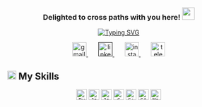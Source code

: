 <h3 align="center">
    Delighted to cross paths with you here! <img src="https://media.giphy.com/media/v1.Y2lkPTc5MGI3NjExNGExNzhmMGNkOWZlZWZjN2ZlNWM2NjUxMmI4NGM0ZTdmMDJhZDgxOCZlcD12MV9pbnRlcm5hbF9naWZzX2dpZklkJmN0PXM/NFGhfDRVAml9khfvzP/giphy.gif" width="28">
</h3>

<p align='center'> 
  <a href="https://git.io/typing-svg"><img src="https://readme-typing-svg.demolab.com?    font=Fira+Code&pause=1000&color=96CEB4&center=true&vCenter=true&width=435&lines=Computer+Engineering+student+at+IUST;Passionate+about+AI+and+its+marvels;Avid+learner+and+explorer" alt="Typing SVG" /></a>
</p>

<!-- Social media section -->
<p align="center">
  <a href="mailto:elnazrezaee80@gmail.com" title="Gmail">
    <img width="32" height="32" src="https://img.icons8.com/glyph-neue/64/96ceb4/gmail.png" alt="gmail"/>
  </a>
  &#8287;&#8287;&#8287;&#8287;&#8287;
  
  <a href="" title="LinkedIn">
    <img width="32" height="32" src="https://img.icons8.com/ios-filled/50/96ceb4/linkedin.png" alt="linkedin"/>
  </a>
  &#8287;&#8287;&#8287;&#8287;&#8287;
  
  <a href="https://www.instagram.com/lelnazrezaeel/" title="Instagram">
    <img width="32" height="32" src="https://img.icons8.com/ios-filled/50/96ceb4/instagram-new--v1.png" alt="instagram"/>
  </a>
  &#8287;&#8287;&#8287;&#8287;&#8287;
  
  <a href="https://t.me/lelnazrezaeel">
    <img width="32" height="32" src="https://img.icons8.com/ios-filled/50/96ceb4/telegram.png" alt="telegram"/>
  </a>
</p>


## <img width="20" height="20" src="https://img.icons8.com/pastel-glyph/64/96ceb4/code--v1.png" alt="code--v1"/> My Skills
<p align="center">
    <code><img title="Python" width='24px' src ='https://raw.githubusercontent.com/rahulbanerjee26/githubAboutMeGenerator/main/icons/python.svg'></code>
    <code><img title="Javascript" width='24px' src ='https://raw.githubusercontent.com/rahulbanerjee26/githubAboutMeGenerator/main/icons/javascript.svg'></code>
    <code><img title="Java" width='24px' src ='https://raw.githubusercontent.com/rahulbanerjee26/githubAboutMeGenerator/main/icons/java.svg'></code>
    <code><img title="C" width='24px' src ='https://raw.githubusercontent.com/rahulbanerjee26/githubAboutMeGenerator/main/icons/c.svg'></code>
    <code><img title="C++" width='24px' src ='https://raw.githubusercontent.com/rahulbanerjee26/githubAboutMeGenerator/main/icons/cpp.svg'></code>
    <code><img title="C#" width='24px' src ='https://raw.githubusercontent.com/rahulbanerjee26/githubAboutMeGenerator/main/icons/csharp.svg'></code>
    <code><img title="Matlab" width='24px' src ='https://raw.githubusercontent.com/rahulbanerjee26/githubAboutMeGenerator/main/icons/matlab.svg'></code>
</p>
<code><code/>
